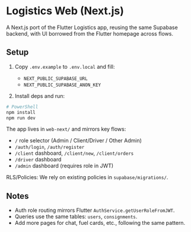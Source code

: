 # Logistics Web (Next.js)

A Next.js port of the Flutter Logistics app, reusing the same Supabase backend, with UI borrowed from the Flutter homepage across flows.

## Setup

1. Copy `.env.example` to `.env.local` and fill:
   - `NEXT_PUBLIC_SUPABASE_URL`
   - `NEXT_PUBLIC_SUPABASE_ANON_KEY`

2. Install deps and run:

```bash
# PowerShell
npm install
npm run dev
```

The app lives in `web-next/` and mirrors key flows:
- `/` role selector (Admin / Client/Driver / Other Admin)
- `/auth/login`, `/auth/register`
- `/client` dashboard, `/client/new`, `/client/orders`
- `/driver` dashboard
- `/admin` dashboard (requires role in JWT)

RLS/Policies: We rely on existing policies in `supabase/migrations/`.

## Notes
- Auth role routing mirrors Flutter `AuthService.getUserRoleFromJWT`.
- Queries use the same tables: `users`, `consignments`.
- Add more pages for chat, fuel cards, etc., following the same pattern.
